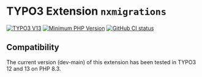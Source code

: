 # TYPO3 Extension `nxmigrations`

[![TYPO3 V13](https://img.shields.io/badge/TYPO3-13-orange.svg)](https://get.typo3.org/version/13)
[![Minimum PHP Version](https://img.shields.io/badge/php-%3E%3D%208.3-8892BF.svg)](https://php.net/)
[![GitHub CI status](https://github.com/netlogix/nxmigrations/actions/workflows/ci.yml/badge.svg?branch=main)](https://github.com/netlogix/nxmigrations/actions)


## Compatibility

The current version (dev-main) of this extension has been tested in TYPO3 12 and 13 on PHP 8.3.
